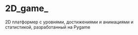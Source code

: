 # 2D_game_
2D платформер с уровнями, достижениями и анимациями и статистикой, разработанный на Pygame

